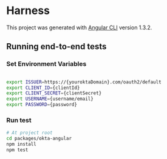 # Harness

This project was generated with [Angular CLI](https://github.com/angular/angular-cli) version 1.3.2.

## Running end-to-end tests

### Set Environment Variables

```bash

export ISSUER=https://{youroktaDomain}.com/oauth2/default
export CLIENT_ID={clientId}
export CLIENT_SECRET={clientSecret}
export USERNAME={username/email}
export PASSWORD={password}

```

### Run test

```bash
# At project root
cd packages/okta-angular
npm install
npm test
```

